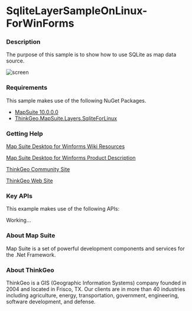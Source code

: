 # SqliteLayerSampleOnLinux-ForWinForms

### Description
The purpose of this sample is to show how to use SQLite as map data source. 

![screen](https://raw.githubusercontent.com/ThinkGeo/SqliteLayerSampleOnLinux-ForWinForms/master/screenshot.png)

### Requirements
This sample makes use of the following NuGet Packages.
* [MapSuite 10.0.0.0]()
* [ThinkGeo.MapSuite.Layers.SqliteForLinux]()

### Getting Help

[Map Suite Desktop for Winforms Wiki Resources](http://wiki.thinkgeo.com/wiki/map_suite_desktop_edition)

[Map Suite Desktop for Winforms Product Description](http://thinkgeo.com/map-suite-developer-gis/desktop-edition/)

[ThinkGeo Community Site](http://community.thinkgeo.com/)

[ThinkGeo Web Site](http://www.thinkgeo.com)

### Key APIs
This example makes use of the following APIs:

Working...

### About Map Suite
Map Suite is a set of powerful development components and services for the .Net Framework.

### About ThinkGeo
ThinkGeo is a GIS (Geographic Information Systems) company founded in 2004 and located in Frisco, TX. Our clients are in more than 40 industries including agriculture, energy, transportation, government, engineering, software development, and defense.
